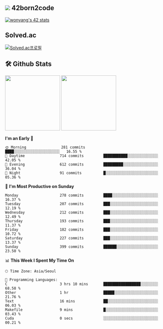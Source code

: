 
## <img src="https://img.shields.io/badge/-000000?style=flat&logo=42&logoColor=white"> 42born2code
[![wonyang's 42 stats](https://badge42.vercel.app/api/v2/cl5nhe5b6007809kydha7ht42/stats?cursusId=21&coalitionId=88)](https://profile.intra.42.fr/users/wonyang)

## Solved.ac
[![Solved.ac프로필](http://mazassumnida.wtf/api/v2/generate_badge?boj=bennyws)](https://solved.ac/bennyws)

## 🛠️ Github Stats
<p>
  <img height="180em" src="https://github-readme-stats-veggie-garden.vercel.app/api?username=gemstoneyang&show_icons=true&include_all_commits=true&bg_color=30,e96443,904e95&title_color=fff&text_color=fff">
  <img height="180em" src="https://github-readme-stats-veggie-garden.vercel.app/api/top-langs/?username=gemstoneyang&layout=compact&bg_color=30,e96443,904e95&title_color=fff&text_color=fff">
</p>

<!--START_SECTION:waka-->
**I'm an Early 🐤** 

```text
🌞 Morning                281 commits         ████░░░░░░░░░░░░░░░░░░░░░   16.55 % 
🌆 Daytime                714 commits         ███████████░░░░░░░░░░░░░░   42.05 % 
🌃 Evening                612 commits         █████████░░░░░░░░░░░░░░░░   36.04 % 
🌙 Night                  91 commits          █░░░░░░░░░░░░░░░░░░░░░░░░   05.36 % 
```
📅 **I'm Most Productive on Sunday** 

```text
Monday                   278 commits         ████░░░░░░░░░░░░░░░░░░░░░   16.37 % 
Tuesday                  207 commits         ███░░░░░░░░░░░░░░░░░░░░░░   12.19 % 
Wednesday                212 commits         ███░░░░░░░░░░░░░░░░░░░░░░   12.49 % 
Thursday                 193 commits         ███░░░░░░░░░░░░░░░░░░░░░░   11.37 % 
Friday                   182 commits         ███░░░░░░░░░░░░░░░░░░░░░░   10.72 % 
Saturday                 227 commits         ███░░░░░░░░░░░░░░░░░░░░░░   13.37 % 
Sunday                   399 commits         ██████░░░░░░░░░░░░░░░░░░░   23.50 % 
```


📊 **This Week I Spent My Time On** 

```text
🕑︎ Time Zone: Asia/Seoul

💬 Programming Languages: 
C                        3 hrs 10 mins       █████████████████░░░░░░░░   68.58 % 
Other                    1 hr                █████░░░░░░░░░░░░░░░░░░░░   21.76 % 
Text                     16 mins             ██░░░░░░░░░░░░░░░░░░░░░░░   06.03 % 
Makefile                 9 mins              █░░░░░░░░░░░░░░░░░░░░░░░░   03.43 % 
Cuda                     0 secs              ░░░░░░░░░░░░░░░░░░░░░░░░░   00.21 % 
```


<!--END_SECTION:waka-->
